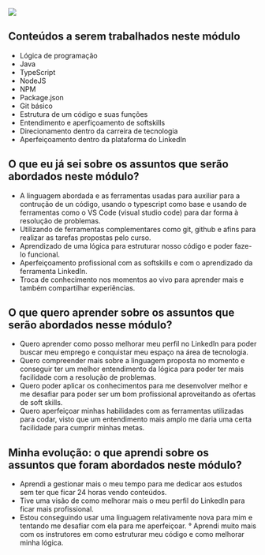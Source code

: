 ![](https://i.imgur.com/xG74tOh.png)

## Conteúdos a serem trabalhados neste módulo
-   Lógica de programação
-   Java
-   TypeScript
-   NodeJS
 -  NPM
-   Package.json
-   Git básico
-   Estrutura de um código e suas funções
-   Entendimento e aperfiçoamento de softskills
-   Direcionamento dentro da carreira de tecnologia
-   Aperfeiçoamento dentro da plataforma do LinkedIn
  
## O que eu já sei sobre os assuntos que serão abordados neste módulo?
-   A linguagem abordada e as ferramentas usadas para auxiliar para a contrução de un código, usando o typescript como base e usando de ferramentas como o VS Code (visual studio code) para dar forma à resolução de problemas.
-   Utilizando de ferramentas complementares como git, github e afins para realizar as tarefas propostas pelo curso.
-   Aprendizado de uma lógica para estruturar nosso código e poder faze-lo funcional.
-   Aperfeiçoamento profissional com as softskills e com o aprendizado da ferramenta LinkedIn.
-   Troca de conhecimento nos momentos ao vivo para aprender mais e também compartilhar experiências.

## O que quero aprender sobre os assuntos que serão abordados nesse módulo?
-   Quero aprender como posso melhorar meu perfil no LinkedIn para poder buscar meu emprego e conquistar meu espaço na área de tecnologia.
-   Quero compreender mais sobre a linguagem proposta no momento e conseguir ter um melhor entendimento da lógica para poder ter mais facilidade com a resolução de problemas.
-   Quero poder aplicar os conhecimentos para me desenvolver melhor e me desafiar para poder ser um bom profissional aproveitando as ofertas de soft skills.
-   Quero aperfeiçoar minhas habilidades com as ferramentas utilizadas para codar, visto que um entendimento mais amplo me daria uma certa facilidade para cumprir minhas metas.

## Minha evolução: o que aprendi sobre os assuntos que foram abordados neste módulo?
-   Aprendi a gestionar mais o meu tempo para me dedicar aos estudos sem ter que ficar 24 horas vendo conteúdos.
-   Tive uma visão de como melhorar mais o meu perfil do LinkedIn para ficar mais profissional.
-   Estou conseguindo usar uma linguagem relativamente nova para mim e tentando me desafiar com ela para me aperfeiçoar.
  ° Aprendi muito mais com os instrutores em como estruturar meu código e como melhorar minha lógica.



